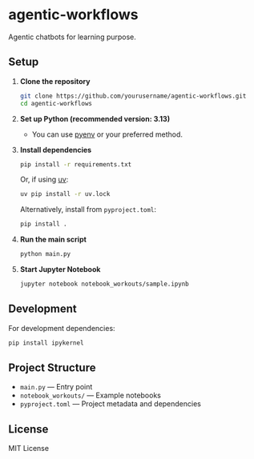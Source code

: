 # agentic-workflows

Agentic chatbots for learning purpose.

## Setup

1. **Clone the repository**
   ```sh
   git clone https://github.com/yourusername/agentic-workflows.git
   cd agentic-workflows
   ```

2. **Set up Python (recommended version: 3.13)**
   - You can use [pyenv](https://github.com/pyenv/pyenv) or your preferred method.

3. **Install dependencies**
   ```sh
   pip install -r requirements.txt
   ```
   Or, if using [uv](https://github.com/astral-sh/uv):
   ```sh
   uv pip install -r uv.lock
   ```

   Alternatively, install from `pyproject.toml`:
   ```sh
   pip install .
   ```

4. **Run the main script**
   ```sh
   python main.py
   ```

5. **Start Jupyter Notebook**
   ```sh
   jupyter notebook notebook_workouts/sample.ipynb
   ```

## Development

For development dependencies:
```sh
pip install ipykernel
```

## Project Structure

- `main.py` — Entry point
- `notebook_workouts/` — Example notebooks
- `pyproject.toml` — Project metadata and dependencies

## License

MIT License